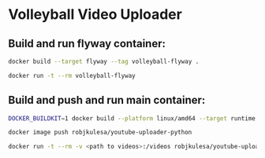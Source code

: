 # Volleyball Video Uploader

## Build and run flyway container:

```sh
docker build --target flyway --tag volleyball-flyway .
```

```sh
docker run -t --rm volleyball-flyway
```

## Build and push and run main container:

```sh
DOCKER_BUILDKIT=1 docker build --platform linux/amd64 --target runtime --tag robjkulesa/youtube-uploader-python .
```

```sh
docker image push robjkulesa/youtube-uploader-python
```

```sh
docker run -t --rm -v <path to videos>:/videos robjkulesa/youtube-uploader-python
```
